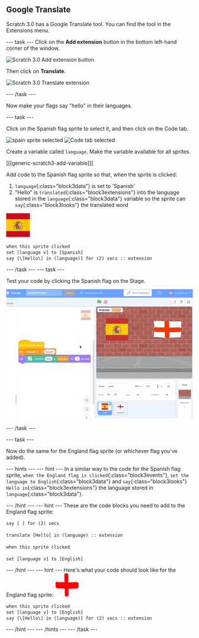 ## Google Translate

Scratch 3.0 has a Google Translate tool. You can find the tool in the Extensions menu.

--- task ---
Click on the **Add extension** button in the bottom left-hand corner of the window.

![Scratch 3.0 Add extension button](images/extensionButton.png)

Then click on **Translate**.

![Scratch 3.0 Translate extension](images/translateExtension.png)

--- /task ---

Now make your flags say "hello" in their languages.

--- task ---

Click on the Spanish flag sprite to select it, and then click on the Code tab.

![spain sprite selected](images/spainSpriteSelected.png) ![Code tab selected](images/codeTabSelected.png)

Create a variable called `language`. Make the variable available for all sprites.

[[[generic-scratch3-add-variable]]]

Add code to the Spanish flag sprite so that, when the sprite is clicked:
1. `language`{:class="block3data"} is set to 'Spanish'
1. "Hello" is `translated`{:class="block3extensions"} into the language stored in the `language`{:class="block3data"} variable so the sprite can `say`{:class="block3looks"} the translated word

![Spain sprite](images/spainSmall.png)
```blocks3
when this sprite clicked
set [language v] to [Spanish]
say [\[Hello\] in (language)] for (2) secs :: extension
```
--- /task ---
--- task ---

Test your code by clicking the Spanish flag on the Stage.

![Test code to make spain sprite say hello in Spanish](images/testHola.gif)

--- /task ---

--- task ---

Now do the same for the England flag sprite (or whichever flag you've added).

--- hints ---
--- hint ---
In a similar way to the code for the Spanish flag sprite, `when the England flag is clicked`{:class="block3events"}, `set the language to English`{:class="block3data"} and `say`{:class="block3looks"} `Hello in`{:class="block3extensions"} the language stored in `language`{:class="block3data"}.

--- /hint ---
--- hint ---
These are the code blocks you need to add to the England flag sprite:
```blocks3
say [ ] for (2) secs

translate [Hello] in (language) :: extension

when this sprite clicked

set [language v] to [English]

```

--- /hint ---
--- hint ---
Here's what your code should look like for the England flag sprite:
![England sprite](images/englandSmall.png)
```blocks3
when this sprite clicked
set [language v] to [English]
say [\[Hello\] in (language)] for (2) secs :: extension
```

--- /hint ---
--- /hints ---
--- /task ---
